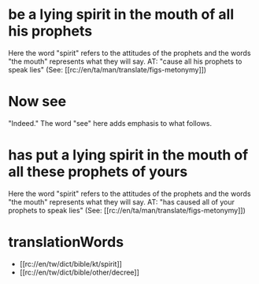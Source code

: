 # be a lying spirit in the mouth of all his prophets

Here the word "spirit" refers to the attitudes of the prophets and the words "the mouth" represents what they will say. AT: "cause all his prophets to speak lies" (See: [[rc://en/ta/man/translate/figs-metonymy]])

# Now see

"Indeed." The word "see" here adds emphasis to what follows.

# has put a lying spirit in the mouth of all these prophets of yours

Here the word "spirit" refers to the attitudes of the prophets and the words "the mouth" represents what they will say. AT: "has caused all of your prophets to speak lies" (See: [[rc://en/ta/man/translate/figs-metonymy]])

# translationWords

* [[rc://en/tw/dict/bible/kt/spirit]]
* [[rc://en/tw/dict/bible/other/decree]]